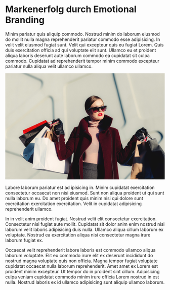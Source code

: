 # Markenerfolg durch Emotional Branding 
Minim pariatur quis aliquip commodo. Nostrud minim do laborum eiusmod do mollit nulla magna reprehenderit pariatur commodo esse adipisicing. In velit velit eiusmod fugiat sunt. Velit qui excepteur quis eu fugiat Lorem. Quis duis exercitation officia ad qui voluptate elit sunt. Ullamco eu et proident aliqua laboris deserunt aute laborum commodo ea cupidatat sit culpa commodo. Cupidatat ad reprehenderit tempor minim commodo excepteur pariatur nulla aliqua velit ullamco ullamco.

![fashion](01.jpg) 

Labore laborum pariatur est ad
ipisicing in. Minim cupidatat exercitation consectetur occaecat non nisi eiusmod. Sunt non aliqua proident ut qui sunt nulla laborum eu. Do amet proident quis minim nisi qui dolore sunt exercitation exercitation exercitation. Velit in cupidatat adipisicing reprehenderit ullamco.

In in velit anim proident fugiat. Nostrud velit elit consectetur exercitation. Consectetur nisi fugiat aute mollit. Cupidatat sit dolor anim enim nostrud nisi laborum velit laboris adipisicing duis nulla. Ullamco aliqua cillum laborum ex voluptate. Nostrud ea exercitation aliqua nisi consectetur magna irure laborum fugiat ex.

Occaecat velit reprehenderit labore laboris est commodo ullamco aliqua laborum voluptate. Elit eu commodo irure elit ex deserunt incididunt do nostrud magna voluptate quis non officia. Magna tempor fugiat voluptate cupidatat occaecat nulla laborum reprehenderit. Amet amet ex Lorem est proident minim excepteur. Ut tempor do in proident sint cillum. Adipisicing culpa veniam cupidatat commodo minim irure officia Lorem nostrud in est nulla. Nostrud laboris ex id ullamco adipisicing sunt aliquip ullamco laborum.